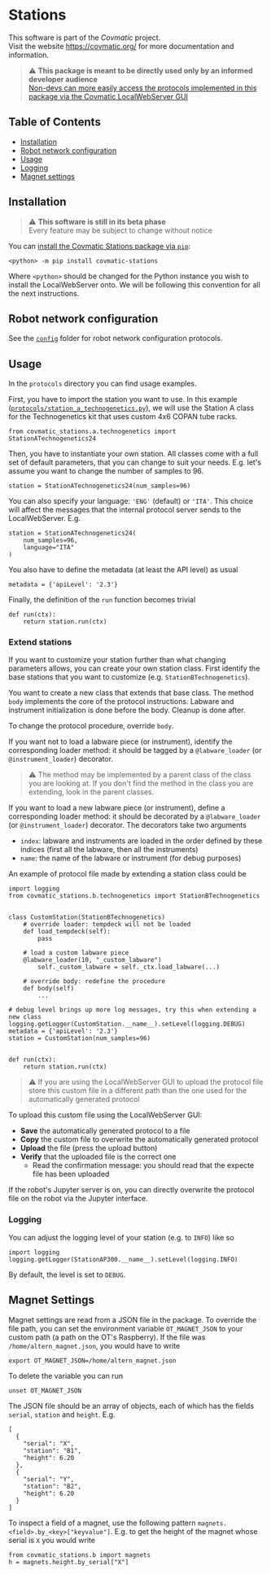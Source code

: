 # Stations
This software is part of the *Covmatic* project.  
Visit the website https://covmatic.org/ for more documentation and information.

> :warning: **This package is meant to be directly used only by an informed developer audience**  
>  [Non-devs can more easily access the protocols implemented in this package via the Covmatic LocalWebServer GUI](https://github.com/covmatic/localwebserver)  

## Table of Contents
* [Installation](#installation)
* [Robot network configuration](#robot-network-configuration)
* [Usage](#usage)
* [Logging](#logging)
* [Magnet settings](#magnet-settings)

## Installation
> :warning: **This software is still in its beta phase**  
> Every feature may be subject to change without notice

You can [install the Covmatic Stations package via `pip`](https://pypi.org/project/covmatic-stations/):
```
<python> -m pip install covmatic-stations
```
Where `<python>` should be changed for the Python instance you wish to install the LocalWebServer onto. We will be following this convention for all the next instructions. 

## Robot network configuration
See the [`config`](config) folder for robot network configuration protocols. 

## Usage
In the `protocols` directory you can find usage examples.

First, you have to import the station you want to use.
In this example ([`protocols/station_a_technogenetics.py`](protocols/station_a_technogenetics.py)),
we will use the Station A class for the Technogenetics kit that uses custom 4x6 COPAN tube racks.

```
from covmatic_stations.a.technogenetics import StationATechnogenetics24
```

Then, you have to instantiate your own station.
All classes come with a full set of default parameters,
that you can change to suit your needs.
E.g. let's assume you want to change the number of samples to 96.

```
station = StationATechnogenetics24(num_samples=96)
```

You can also specify your language: `'ENG'` (default) or `'ITA'`.
This choice will affect the messages that the internal protocol server sends to the LocalWebServer.
E.g.

```
station = StationATechnogenetics24(
    num_samples=96,
    language="ITA"
)
```

You also have to define the metadata (at least the API level) as usual

```
metadata = {'apiLevel': '2.3'}
```

Finally, the definition of the `run` function becomes trivial

```
def run(ctx):
    return station.run(ctx)
```

### Extend stations
If you want to customize your station further than what changing parameters allows, you can create your own station class.
First identify the base stations that you want to customize (e.g. `StationBTechnogenetics`).

You want to create a new class that extends that base class.
The method `body` implements the core of the protocol instructions.
Labware and instrument initialization is done before the body. Cleanup is done after.

To change the protocol procedure, override `body`.

If you want not to load a labware piece (or instrument), identify the corresponding loader method:
it should be tagged by a `@labware_loader` (or `@instrument_loader`) decorator.
> :warning: The method may be implemented by a parent class of the class you are looking at.
> If you don't find the method in the class you are extending, look in the parent classes. 

If you want to load a new labware piece (or instrument), define a corresponding loader method:
it should be decorated by a `@labware_loader` (or `@instrument_loader`) decorator.
The decorators take two arguments
- `index`: labware and instruments are loaded in the order defined by these indices (first all the labware, then all the instruments)
- `name`: the name of the labware or instrument (for debug purposes)

An example of protocol file made by extending a station class could be
```
import logging
from covmatic_stations.b.technogenetics import StationBTechnogenetics


class CustomStation(StationBTechnogenetics)
    # override loader: tempdeck will not be loaded
    def load_tempdeck(self):
        pass
    
    # load a custom labware piece
    @labware_loader(10, "_custom_labware")
        self._custom_labware = self._ctx.load_labware(...)
    
    # override body: redefine the procedure
    def body(self)
        ...

# debug level brings up more log messages, try this when extending a new class
logging.getLogger(CustomStation.__name__).setLevel(logging.DEBUG)
metadata = {'apiLevel': '2.3'}
station = CustomStation(num_samples=96)


def run(ctx):
    return station.run(ctx)
``` 

> :warning: If you are using the LocalWebServer GUI to upload the protocol file
> store this custom file in a different path than the one used for the automatically generated protocol

To upload this custom file using the LocalWebServer GUI:
- **Save** the automatically generated protocol to a file
- **Copy** the custom file to overwrite the automatically generated protocol
- **Upload** the file (press the upload button)
- **Verify** that the uploaded file is the correct one
  - Read the confirmation message: you should read that the expecte file has been uploaded

If the robot's Jupyter server is on, you can directly overwrite the protocol file on the robot via the Jupyter interface.

### Logging
You can adjust the logging level of your station (e.g. to `INFO`) like so

```
import logging
logging.getLogger(StationAP300.__name__).setLevel(logging.INFO)
```

By default, the level is set to `DEBUG`.

## Magnet Settings
Magnet settings are read from a JSON file in the package.
To override the file path, you can set the environment variable `OT_MAGNET_JSON`
to your custom path (a path on the OT's Raspberry).
If the file was `/home/altern_magnet.json`, you would have to write
```
export OT_MAGNET_JSON=/home/altern_magnet.json
```
To delete the variable you can run
```
unset OT_MAGNET_JSON
```
The JSON file should be an array of objects, each of which has the fields `serial`, `station` and `height`. E.g.
```
[
  {
	"serial": "X",
	"station": "B1",
	"height": 6.20
  },
  {
	"serial": "Y",
	"station": "B2",
	"height": 6.20
  }
]
```

To inspect a field of a magnet, use the following pattern `magnets.<field>.by_<key>["keyvalue"]`. E.g. to get the height of the magnet whose serial is `X` you would write
```
from covmatic_stations.b import magnets
h = magnets.height.by_serial["X"]
```


<!---
Copyright (c) 2020 Covmatic.
Permission is hereby granted, free of charge, to any person obtaining a copy of this software and associated documentation files (the "Software"), to deal in the Software without restriction, including without limitation the rights to use, copy, modify, merge, publish, distribute, sublicense, and/or sell copies of the Software, and to permit persons to whom the Software is furnished to do so, subject to the following conditions:
The above copyright notice and this permission notice shall be included in all copies or substantial portions of the Software.
THE SOFTWARE IS PROVIDED "AS IS", WITHOUT WARRANTY OF ANY KIND, EXPRESS OR IMPLIED, INCLUDING BUT NOT LIMITED TO THE WARRANTIES OF MERCHANTABILITY, FITNESS FOR A PARTICULAR PURPOSE AND NONINFRINGEMENT. IN NO EVENT SHALL THE AUTHORS OR COPYRIGHT HOLDERS BE LIABLE FOR ANY CLAIM, DAMAGES OR OTHER LIABILITY, WHETHER IN AN ACTION OF CONTRACT, TORT OR OTHERWISE, ARISING FROM, OUT OF OR IN CONNECTION WITH THE SOFTWARE OR THE USE OR OTHER DEALINGS IN THE SOFTWARE.
-->
